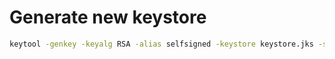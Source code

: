 # Generate new keystore

```bash
keytool -genkey -keyalg RSA -alias selfsigned -keystore keystore.jks -storepass changeit  -dname "CN=cas.hitchhiker.com,OU=Planet Manufacturing,O=Magrathea,C=ME" -validity 3600 -keysize 2048
 ```
